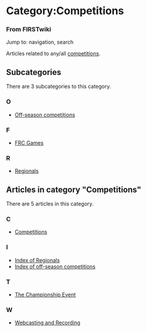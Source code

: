 # Category:Competitions

### From FIRSTwiki

Jump to: navigation, search

Articles related to any/all [competitions](Competitions
"Competitions" ).

  

## Subcategories

There are 3 subcategories to this category.

### O

  * [Off-season competitions](Category:Off-season_competitions "Category:Off-season competitions" )

### F

  * [FRC Games](Category:FRC_Games "Category:FRC Games" )

### R

  * [Regionals](Category:Regionals "Category:Regionals" )

## Articles in category "Competitions"

There are 5 articles in this category.

### C

  * [Competitions](Competitions "Competitions" )

### I

  * [Index of Regionals](Index_of_Regionals "Index of Regionals" )
  * [Index of off-season competitions](Index_of_off-season_competitions "Index of off-season competitions" )

### T

  * [The Championship Event](The_Championship_Event "The Championship Event" )

### W

  * [Webcasting and Recording](Webcasting_and_Recording "Webcasting and Recording" )


